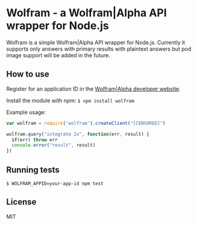 Wolfram - a Wolfram|Alpha API wrapper for Node.js
=================================================

Wolfram is a simple Wolfram|Alpha API wrapper for Node.js.
Currently it supports only answers with primary results with plaintext answers but pod image support will be added in the future.

How to use
----------

Register for an application ID in the [Wolfram|Alpha developer website](http://products.wolframalpha.com/developers/). 

Install the module with npm:
`$ npm install wolfram`

Example usage:

```javascript
var wolfram = require('wolfram').createClient("[CENSORED]")

wolfram.query("integrate 2x", function(err, result) {
  if(err) throw err
  console.error("result", result)
})
```

Running tests
-------------

`$ WOLFRAM_APPID=your-app-id npm test`

License
-------

MIT